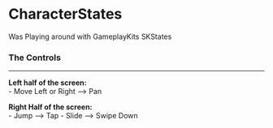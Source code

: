 # CharacterStates
Was Playing around with GameplayKits SKStates


### The Controls
----------------
  **Left half of the screen:**\
      - Move Left or Right  --> Pan
  
  **Right Half of the screen:** \
      - Jump                --> Tap
      - Slide               --> Swipe Down
